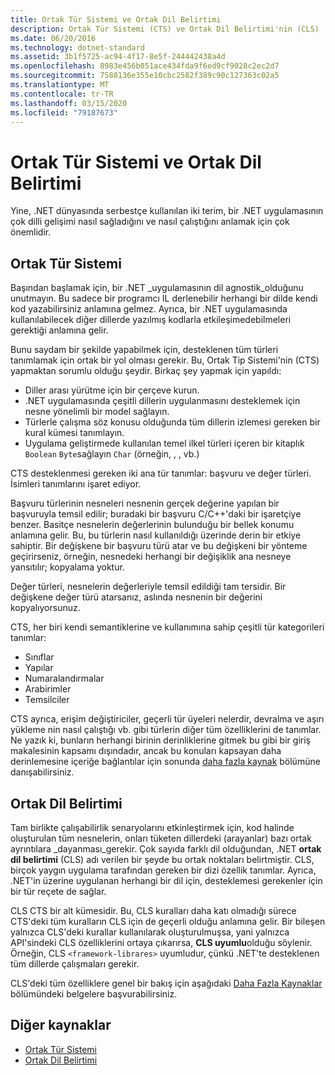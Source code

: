 ```yaml
---
title: Ortak Tür Sistemi ve Ortak Dil Belirtimi
description: Ortak Tür Sistemi (CTS) ve Ortak Dil Belirtimi'nin (CLS) .NET'in birden çok dili desteklemesini nasıl mümkün kdığını öğrenin.
ms.date: 06/20/2016
ms.technology: dotnet-standard
ms.assetid: 3b1f5725-ac94-4f17-8e5f-244442438a4d
ms.openlocfilehash: 8983e456b051ace434fda9f6ed9cf9028c2ec2d7
ms.sourcegitcommit: 7588136e355e10cbc2582f389c90c127363c02a5
ms.translationtype: MT
ms.contentlocale: tr-TR
ms.lasthandoff: 03/15/2020
ms.locfileid: "79187673"
---
```

# <a name="common-type-system--common-language-specification"></a>Ortak Tür Sistemi ve Ortak Dil Belirtimi

Yine, .NET dünyasında serbestçe kullanılan iki terim, bir .NET uygulamasının çok dilli gelişimi nasıl sağladığını ve nasıl çalıştığını anlamak için çok önemlidir.

## <a name="common-type-system"></a>Ortak Tür Sistemi

Başından başlamak için, bir .NET _uygulamasının dil agnostik_olduğunu unutmayın. Bu sadece bir programcı IL derlenebilir herhangi bir dilde kendi kod yazabilirsiniz anlamına gelmez. Ayrıca, bir .NET uygulamasında kullanılabilecek diğer dillerde yazılmış kodlarla etkileşimedebilmeleri gerektiği anlamına gelir.

Bunu saydam bir şekilde yapabilmek için, desteklenen tüm türleri tanımlamak için ortak bir yol olması gerekir. Bu, Ortak Tip Sistemi'nin (CTS) yapmaktan sorumlu olduğu şeydir. Birkaç şey yapmak için yapıldı:

* Diller arası yürütme için bir çerçeve kurun.
* .NET uygulamasında çeşitli dillerin uygulanmasını desteklemek için nesne yönelimli bir model sağlayın.
* Türlerle çalışma söz konusu olduğunda tüm dillerin izlemesi gereken bir kural kümesi tanımlayın.
* Uygulama geliştirmede kullanılan temel ilkel türleri içeren bir kitaplık `Boolean` `Byte`sağlayın `Char` (örneğin, , , vb.)

CTS desteklenmesi gereken iki ana tür tanımlar: başvuru ve değer türleri. İsimleri tanımlarını işaret ediyor.

Başvuru türlerinin nesneleri nesnenin gerçek değerine yapılan bir başvuruyla temsil edilir; buradaki bir başvuru C/C++'daki bir işaretçiye benzer. Basitçe nesnelerin değerlerinin bulunduğu bir bellek konumu anlamına gelir. Bu, bu türlerin nasıl kullanıldığı üzerinde derin bir etkiye sahiptir. Bir değişkene bir başvuru türü atar ve bu değişkeni bir yönteme geçirirseniz, örneğin, nesnedeki herhangi bir değişiklik ana nesneye yansıtılır; kopyalama yoktur.

Değer türleri, nesnelerin değerleriyle temsil edildiği tam tersidir. Bir değişkene değer türü atarsanız, aslında nesnenin bir değerini kopyalıyorsunuz.

CTS, her biri kendi semantiklerine ve kullanımına sahip çeşitli tür kategorileri tanımlar:

* Sınıflar
* Yapılar
* Numaralandırmalar
* Arabirimler
* Temsilciler

CTS ayrıca, erişim değiştiriciler, geçerli tür üyeleri nelerdir, devralma ve aşırı yükleme nin nasıl çalıştığı vb. gibi türlerin diğer tüm özelliklerini de tanımlar. Ne yazık ki, bunların herhangi birinin derinliklerine gitmek bu gibi bir giriş makalesinin kapsamı dışındadır, ancak bu konuları kapsayan daha derinlemesine içeriğe bağlantılar için sonunda [daha fazla kaynak](#more-resources) bölümüne danışabilirsiniz.

## <a name="common-language-specification"></a>Ortak Dil Belirtimi

Tam birlikte çalışabilirlik senaryolarını etkinleştirmek için, kod halinde oluşturulan tüm nesnelerin, onları tüketen dillerdeki (arayanlar) bazı ortak ayrıntılara _dayanması_gerekir. Çok sayıda farklı dil olduğundan, .NET **ortak dil belirtimi** (CLS) adı verilen bir şeyde bu ortak noktaları belirtmiştir. CLS, birçok yaygın uygulama tarafından gereken bir dizi özellik tanımlar. Ayrıca, .NET'in üzerine uygulanan herhangi bir dil için, desteklemesi gerekenler için bir tür reçete de sağlar.

CLS CTS bir alt kümesidir. Bu, CLS kuralları daha katı olmadığı sürece CTS'deki tüm kuralların CLS için de geçerli olduğu anlamına gelir. Bir bileşen yalnızca CLS'deki kurallar kullanılarak oluşturulmuşsa, yani yalnızca API'sindeki CLS özelliklerini ortaya çıkarırsa, **CLS uyumlu**olduğu söylenir. Örneğin, CLS `<framework-librares>` uyumludur, çünkü .NET'te desteklenen tüm dillerde çalışmaları gerekir.

CLS'deki tüm özelliklere genel bir bakış için aşağıdaki [Daha Fazla Kaynaklar](#more-resources) bölümündeki belgelere başvurabilirsiniz.

## <a name="more-resources"></a>Diğer kaynaklar

* [Ortak Tür Sistemi](./base-types/common-type-system.md)
* [Ortak Dil Belirtimi](language-independence-and-language-independent-components.md)
